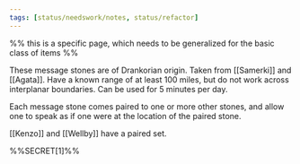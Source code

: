 ```yaml
---
tags: [status/needswork/notes, status/refactor]
---
```

%%
this is a specific page, which needs to be generalized for the basic class of items
%%

These message stones are of Drankorian origin. Taken from [[Samerki]] and [[Agata]]. Have a known range of at least 100 miles, but do not work across interplanar boundaries. Can be used for 5 minutes per day.

Each message stone comes paired to one or more other stones, and allow one to speak as if one were at the location of the paired stone. 

[[Kenzo]] and [[Wellby]] have a paired set. 

 %%SECRET[1]%%